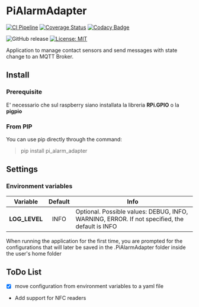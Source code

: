 # PiAlarmAdapter

[![CI Pipeline](https://github.com/francescoscanferla/PiAlarmAdapter/actions/workflows/ci.yml/badge.svg)](https://github.com/francescoscanferla/PiAlarmAdapter/actions/workflows/ci.yml) 
[![Coverage Status](https://coveralls.io/repos/github/francescoscanferla/PiAlarmAdapter/badge.svg?branch=main)](https://coveralls.io/github/francescoscanferla/PiAlarmAdapter?branch=main) 
[![Codacy Badge](https://app.codacy.com/project/badge/Grade/b7e2b28d810c4ff8873175f5bc5db68d)](https://app.codacy.com/gh/francescoscanferla/PiAlarmAdapter/dashboard?utm_source=gh&utm_medium=referral&utm_content=&utm_campaign=Badge_grade)

![GitHub release](https://img.shields.io/github/v/release/francescoscanferla/PiAlarmAdapter.svg)
[![License: MIT](https://img.shields.io/badge/License-MIT-yellow.svg)](https://opensource.org/licenses/MIT)



Application to manage contact sensors and send messages with state change to an MQTT Broker.

## Install

### Prerequisite
E' necessario che sul raspberry siano installata la libreria **RPi.GPIO** o la **pigpio**

### From PIP
You can use pip directly through the command:
> pip install pi_alarm_adapter

## Settings

### Environment variables

| Variable             |  Default  | Info                                                                                          |
|----------------------|:---------:|-----------------------------------------------------------------------------------------------|
| **LOG_LEVEL**        |   INFO    | Optional. Possible values: DEBUG, INFO, WARNING, ERROR. If not specified, the default is INFO |


When running the application for the first time, you are prompted for the configurations that 
will later be saved in the .PiAlarmAdapter folder inside the user's home folder


## ToDo List
- [X] move configuration from environment variables to a yaml file
- Add support for NFC readers